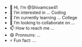 - 👋 Hi, I’m @Shivamcse41
- 👀 I’m interested in ... Coding 
- 🌱 I’m currently learning ... College 
- 💞️ I’m looking to collaborate on ...
- 📫 How to reach me ...
- 😄 Pronouns: ...
- ⚡ Fun fact: ...

<!---
Shivamcse41/Shivamcse41 is a ✨ special ✨ repository because its `README.md` (this file) appears on your GitHub profile.
You can click the Preview link to take a look at your changes.
--->
